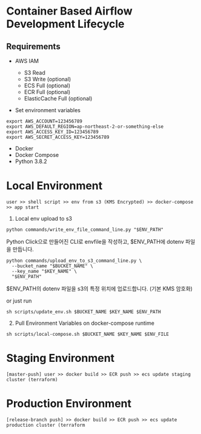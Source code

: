 # Container Based Airflow Development Lifecycle 

## Requirements

- AWS IAM 
    - S3 Read
    - S3 Write (optional)
    - ECS Full (optional)
    - ECR Full (optional)
    - ElasticCache Full (optional)
    
- Set environment variables
```
export AWS_ACCOUNT=123456789
export AWS_DEFAULT_REGION=ap-northeast-2-or-something-else
export AWS_ACCESS_KEY_ID=123456789
export AWS_SECRET_ACCESS_KEY=123456789
```
- Docker 
- Docker Compose
- Python 3.8.2

# Local Environment
```
user >> shell script >> env from s3 (KMS Encrypted) >> docker-compose >> app start
```

1. Local env upload to s3
```shell script
python commands/write_env_file_command_line.py "$ENV_PATH"
```
Python Click으로 만들어진 CLI로 envfile을 작성하고, $ENV_PATH에 dotenv 파일을 만듭니다.  

```shell script
python commands/upload_env_to_s3_command_line.py \
  --bucket_name "$BUCKET_NAME" \
  --key_name "$KEY_NAME" \
  "$ENV_PATH"
```
$ENV_PATH의 dotenv 파일을 s3의 특정 위치에 업로드합니다. (기본 KMS 암호화)

or just run
```shell script
sh scripts/update_env.sh $BUCKET_NAME $KEY_NAME $ENV_PATH
```

2. Pull Environment Variables on docker-compose runtime
```shell script
sh scripts/local-compose.sh $BUCKET_NAME $KEY_NAME $ENV_FILE
```


# Staging Environment
```
[master-push] user >> docker build >> ECR push >> ecs update staging cluster (terraform)
```

# Production Environment
```
[release-branch push] >> docker build >> ECR push >> ecs update production cluster (terraform
```